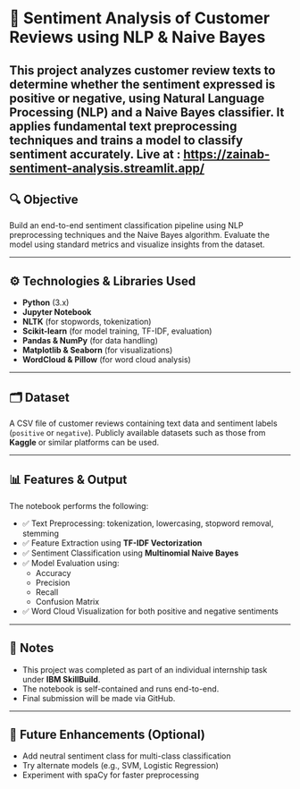 # 🧠 Sentiment Analysis of Customer Reviews using NLP & Naive Bayes

This project analyzes customer review texts to determine whether the sentiment expressed is **positive or negative**, using **Natural Language Processing (NLP)** and a **Naive Bayes classifier**. It applies fundamental text preprocessing techniques and trains a model to classify sentiment accurately.
Live at : https://zainab-sentiment-analysis.streamlit.app/ 
---

## 🔍 Objective

Build an end-to-end sentiment classification pipeline using NLP preprocessing techniques and the Naive Bayes algorithm. Evaluate the model using standard metrics and visualize insights from the dataset.

---

## ⚙️ Technologies & Libraries Used

- **Python** (3.x)
- **Jupyter Notebook**
- **NLTK** (for stopwords, tokenization)
- **Scikit-learn** (for model training, TF-IDF, evaluation)
- **Pandas & NumPy** (for data handling)
- **Matplotlib & Seaborn** (for visualizations)
- **WordCloud & Pillow** (for word cloud analysis)

---

## 🗂️ Dataset

A CSV file of customer reviews containing text data and sentiment labels (`positive` or `negative`). Publicly available datasets such as those from **Kaggle** or similar platforms can be used.

---

## 📊 Features & Output

The notebook performs the following:

- ✅ Text Preprocessing: tokenization, lowercasing, stopword removal, stemming
- ✅ Feature Extraction using **TF-IDF Vectorization**
- ✅ Sentiment Classification using **Multinomial Naive Bayes**
- ✅ Model Evaluation using:
  - Accuracy
  - Precision
  - Recall
  - Confusion Matrix
- ✅ Word Cloud Visualization for both positive and negative sentiments

---

## 📌 Notes

- This project was completed as part of an individual internship task under **IBM SkillBuild**.
- The notebook is self-contained and runs end-to-end.
- Final submission will be made via GitHub.

---

## 🚀 Future Enhancements (Optional)

- Add neutral sentiment class for multi-class classification
- Try alternate models (e.g., SVM, Logistic Regression)
- Experiment with spaCy for faster preprocessing
